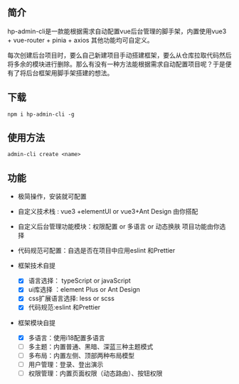## 简介

hp-admin-cli是一款能根据需求自动配置vue后台管理的脚手架，内置使用vue3 + vue-router + pinia + axios 其他功能均可自定义。

每次创建后台项目时，要么自己新建项目手动搭建框架，要么从仓库拉取代码然后将多余的模块进行删除。那么有没有一种方法能根据需求自动配置项目呢？于是便有了将后台框架用脚手架搭建的想法。

## 下载

```
npm i hp-admin-cli -g
```

## 使用方法

```
admin-cli create <name>
```

## 功能

- 极简操作，安装就可配置
- 自定义技术栈 :  vue3 +elementUI or vue3+Ant Design 由你搭配
- 自定义后台管理功能模块：权限配置 or 多语言 or 动态换肤 项目功能由你选择
- 代码规范可配置：自选是否在项目中应用eslint 和Prettier 

- 框架技术自提
  - [x] 语言选择： typeScript or javaScript
  - [x] ui库选择 ：element Plus or Ant Design
  - [x] css扩展语言选择: less or scss
  - [x] 代码规范:eslint 和Prettier
- 框架模块自提
  - [x] 多语言：使用i18配置多语言
  - [ ] 多主题：内置普通、黑暗、深蓝三种主题模式
  - [ ] 多布局：内置左侧、顶部两种布局模型
  - [ ] 用户管理：登录、登出演示
  - [ ] 权限管理：内置页面权限（动态路由）、按钮权限
